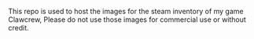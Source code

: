 This repo is used to host the images for the steam inventory of my game Clawcrew,
Please do not use those images for commercial use or without credit.
